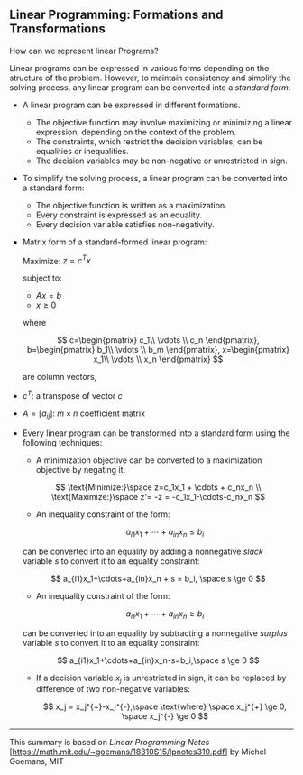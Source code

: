 ## Linear Programming: Formations and Transformations
How can we represent linear Programs?

Linear programs can be expressed in various forms depending on the structure of the problem. However, to maintain consistency and simplify the solving process, any linear program can be converted into a *standard form*.

- A linear program can be expressed in different formations.
    - The objective function may involve maximizing or minimizing a linear expression, depending on the context of the problem.
    - The constraints, which restrict the decision variables, can be equalities or inequalities.
    - The decision variables may be non-negative or unrestricted in sign.

- To simplify the solving process, a linear program can be converted into a standard form:
    - The objective function is written as a maximization.
    - Every constraint is expressed as an equality.
    - Every decision variable satisfies non-negativity.

- Matrix form of a standard-formed linear program:
    
    Maximize: $z = c^{T}x$

    subject to:
    - $Ax = b$
    - $x \ge 0$

    where

    $$
    c=\begin{pmatrix} c_1\\ \vdots \\ c_n \end{pmatrix},
    b=\begin{pmatrix} b_1\\ \vdots \\ b_m \end{pmatrix},
    x=\begin{pmatrix} x_1\\ \vdots \\ x_n \end{pmatrix}
    $$

    are column vectors,

- $c^{T}$: a transpose of vector $c$
- $A=[a_{ij}]$: $m \times n$ coefficient matrix

- Every linear program can be transformed into a standard form using the following techniques:

    - A minimization objective can be converted to a maximization objective by negating it:

    $$
    \text{Minimize:}\space z=c_1x_1 + \cdots + c_nx_n \\
    \text{Maximize:}\space z'= -z = -c_1x_1-\cdots-c_nx_n
    $$

    - An inequality constraint of the form:

        $$
        a_{i1}x_1+\cdots+a_{in}x_n \le b_i
        $$

    can be converted into an equality by adding a nonnegative *slack* variable $s$ to convert it to an equality constraint:

    $$
    a_{i1}x_1+\cdots+a_{in}x_n + s = b_i, \space s \ge 0
    $$
    
    - An inequality constraint of the form:

        $$
        a_{i1}x_1+\cdots+a_{in}x_n \ge b_i
        $$
        
    can be converted into an equality by subtracting a nonnegative *surplus* variable $s$ to convert it to an equality constraint:
        
    
    $$
    a_{i1}x_1+\cdots+a_{in}x_n-s=b_i,\space s \ge 0
    $$
    
    - If a decision variable $x_j$ is unrestricted in sign, it can be replaced by difference of two non-negative variables:
        
        $$
        x_j = x_j^{+}-x_j^{-},\space \text{where} \space x_j^{+} \ge 0, \space x_j^{-} \ge 0
        $$

---
This summary is based on *Linear Programming Notes* [https://math.mit.edu/~goemans/18310S15/lpnotes310.pdf] by Michel Goemans, MIT